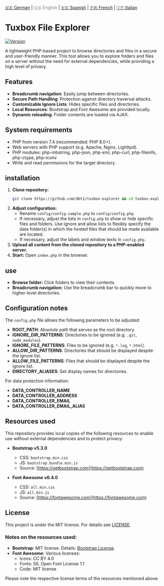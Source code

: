 <!-- LANGUAGE_LINKS_START -->
[🇩🇪 German](README_de.md) | <span style="color: grey;">🇬🇧 English</span> | [🇪🇸 Spanish](README_es.md) | [🇫🇷 French](README_fr.md) | [🇮🇹 Italian](README_it.md)
<!-- LANGUAGE_LINKS_END -->


# Tuxbox File Explorer

[![Version](https://img.shields.io/badge/version-0.1.0-blue.svg)](https://github.com/dbt1/tuxbox-explorer)

A lightweight PHP-based project to browse directories and files in a secure and user-friendly manner. This tool allows you to explore folders and files on a server without the need for external dependencies, while providing a high level of privacy.
## Features

- **Breadcrumb navigation**: Easily jump between directories.
- **Secure Path Handling**: Protection against directory traversal attacks.
- **Customizable Ignore Lists**: Hides specific files and directories.
- **Local Resources**: Bootstrap and Font Awesome are provided locally.
- **Dynamic reloading**: Folder contents are loaded via AJAX.
## System requirements

- PHP from version 7.4 (recommended: PHP 8.0+).
- Web servers with PHP support (e.g. Apache, Nginx, Lighttpd).
- PHP modules: php-mbstring, php-json, php-xml, php-curl, php-fileinfo, php-ctype, php-iconv
- Write and read permissions for the target directory.
## installation

1. **Clone repository:**
   ```bash
   git clone https://github.com/dbt1/tuxbox-explorer && cd tuxbox-explorer
   ```
2. **Adjust configuration:**
   - Rename `config/config-sample.php` to `config/config.php`.
   - If necessary, adjust the lists in `config.php` to show or hide specific files and folders.
     Use ignore and allow lists to flexibly specify the data folder(s) in which the hosted files that should be made available are located.
   - If necessary, adjust the labels and window texts in `config.php`.
3. **Upload all content from the cloned repository to a PHP-enabled server.**
4. **Start:**
   Open `index.php` in the browser.
## use

- **Browse folder:**
  Click folders to view their contents.
- **Breadcrumb navigation:**
  Use the breadcrumb bar to quickly move to higher-level directories.
## Configuration notes

The `config.php` file allows the following parameters to be adjusted:

- **ROOT\_PATH**: Absolute path that serves as the root directory.
- **IGNORE\_DIR\_PATTERNS**: Directories to be ignored (e.g. `.git`, `node_modules`).
- **IGNORE\_FILE\_PATTERNS**: Files to be ignored (e.g. `*.log`, `*.html`).
- **ALLOW\_DIR\_PATTERNS**: Directories that should be displayed despite the ignore list.
- **ALLOW\_FILE\_PATTERNS**: Files that should be displayed despite the ignore list.
- **DIRECTORY\_ALIASES**: Set display names for directories.

For data protection information:

- **DATA\_CONTROLLER\_NAME**
- **DATA\_CONTROLLER\_ADDRESS**
- **DATA\_CONTROLLER\_EMAIL**
- **DATA\_CONTROLLER\_EMAIL\_ALIAS**
## Resources used

This repository provides local copies of the following resources to enable use without external dependencies and to protect privacy:

- **Bootstrap v5.3.0**

  - CSS: `bootstrap.min.css`
  - JS: `bootstrap.bundle.min.js`
  - Source: [https://getbootstrap.com](https://getbootstrap.com)

- **Font Awesome v6.4.0**

  - CSS: `all.min.css`
  - JS: `all.min.js`
  - Source: [https://fontawesome.com](https://fontawesome.com)
## License

This project is under the MIT license. For details see [LICENSE](./LICENSE).
### Notes on the resources used:

- **Bootstrap**: MIT license. Details: [Bootstrap License](https://github.com/twbs/bootstrap/blob/main/LICENSE).
- **Font Awesome**: Various licenses:
  - Icons: CC BY 4.0
  - Fonts: SIL Open Font License 1.1
  - Code: MIT license

Please note the respective license terms of the resources mentioned above.

